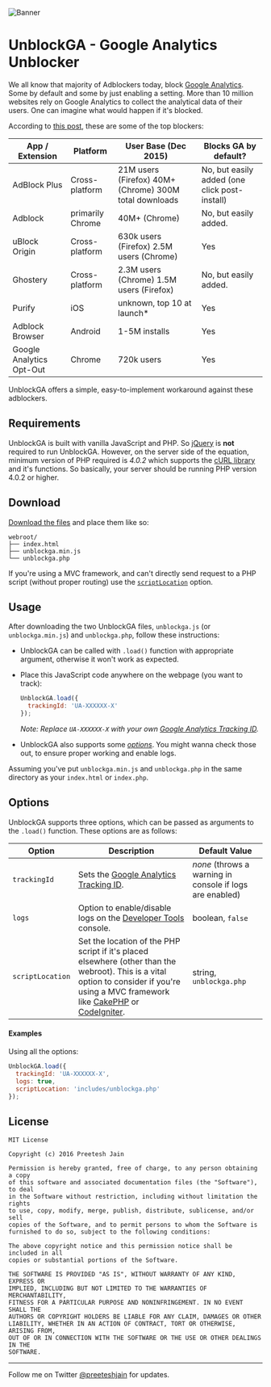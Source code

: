 ![Banner](http://i.imgur.com/Kq06UQI.png)

# UnblockGA - Google Analytics Unblocker

We all know that majority of Adblockers today, block [Google Analytics](http://analytics.google.com). Some by default and some by just enabling a setting. More than 10 million websites rely on Google Analytics to collect the analytical data of their users. One can imagine what would happen if it's blocked.

According to [this post](https://www.quantable.com/analytics/how-many-users-block-google-analytics), these are some of the top blockers:

| App / Extension | Platform | User Base (Dec 2015) | Blocks GA by default? |
|--------------------------|------------------|------------------------------------------------------|----------------------------------------------|
| AdBlock Plus | Cross-platform | 21M users (Firefox) 40M+ (Chrome) 300M total downloads | No, but easily added (one click post-install) |
| Adblock | primarily Chrome | 40M+ (Chrome) | No, but easily added. |
|  uBlock Origin | Cross-platform | 630k users (Firefox) 2.5M users (Chrome) | Yes |
| Ghostery | Cross-platform | 2.3M users (Chrome) 1.5M users (Firefox) | No, but easily added. |
| Purify | iOS | unknown, top 10 at launch* | Yes |
| Adblock Browser | Android | 1-5M installs | Yes |
| Google Analytics Opt-Out | Chrome | 720k users | Yes |

UnblockGA offers a simple, easy-to-implement workaround against these adblockers.

## Requirements<a name="requirements"></a>

UnblockGA is built with vanilla JavaScript and PHP. So [jQuery](http://jquery.com) is **not** required to run UnblockGA. However, on the server side of the equation, minimum version of PHP required is *4.0.2* which supports the [cURL library](https://curl.haxx.se) and it's functions. So basically, your server should be running PHP version 4.0.2 or higher.

## Download<a name="download"></a>

[Download the files](https://github.com/preeteshjain/UnblockGA/archive/v1.0.0.zip) and place them like so:

```
webroot/
├── index.html
├── unblockga.min.js
└── unblockga.php
```

If you're using a MVC framework, and can't directly send request to a PHP script (without proper routing) use the [`scriptLocation`](#scriptLocation) option.

## Usage<a name="usage"></a>

After downloading the two UnblockGA files, `unblockga.js` (or `unblockga.min.js`) and `unblockga.php`, follow these instructions:

- UnblockGA can be called with `.load()` function with appropriate argument, otherwise it won't work as expected.

- Place this JavaScript code anywhere on the webpage (you want to track):
   ```javascript
   UnblockGA.load({
     trackingId: 'UA-XXXXXX-X'
   }); 
   ```
   *Note: Replace `UA-XXXXXX-X` with your own [Google Analytics Tracking ID](https://support.google.com/analytics/answer/1032385?hl=en).*

- UnblockGA also supports some [*options*](#options). You might wanna check those out, to ensure proper working and enable logs.

Assuming you've put `unblockga.min.js` and `unblockga.php` in the same directory as your `index.html` or `index.php`.

## Options<a name="options"></a>

UnblockGA supports three options, which can be passed as arguments to the `.load()` function. These options are as follows:

| Option | Description | Default Value |
|------------------|--------------------------------------------------------------------------------------------------------------------------------------------------------------------------------------------------------------------------------------------|----------------------------------------------------------|
| `trackingId` | Sets the [Google Analytics Tracking ID](https://support.google.com/analytics/answer/1032385?hl=en). | *none* (throws a warning in console if logs are enabled) |
| `logs` | Option to enable/disable logs on the [Developer Tools](http://developer.chrome.com/devtools) console. | boolean, `false` |
| `scriptLocation`<a name="scriptLocation"></a> | Set the location of the PHP script if it's placed elsewhere (other than the webroot). This is a vital option to consider if you're using a MVC framework like [CakePHP](http://cakephp.org) or [CodeIgniter](https://www.codeigniter.com). | string, `unblockga.php` |

#### Examples

Using all the options:
```javascript
UnblockGA.load({
  trackingId: 'UA-XXXXXX-X',
  logs: true,
  scriptLocation: 'includes/unblockga.php'
}); 
```

## License<a name="license"></a>

```
MIT License

Copyright (c) 2016 Preetesh Jain

Permission is hereby granted, free of charge, to any person obtaining a copy
of this software and associated documentation files (the "Software"), to deal
in the Software without restriction, including without limitation the rights
to use, copy, modify, merge, publish, distribute, sublicense, and/or sell
copies of the Software, and to permit persons to whom the Software is
furnished to do so, subject to the following conditions:

The above copyright notice and this permission notice shall be included in all
copies or substantial portions of the Software.

THE SOFTWARE IS PROVIDED "AS IS", WITHOUT WARRANTY OF ANY KIND, EXPRESS OR
IMPLIED, INCLUDING BUT NOT LIMITED TO THE WARRANTIES OF MERCHANTABILITY,
FITNESS FOR A PARTICULAR PURPOSE AND NONINFRINGEMENT. IN NO EVENT SHALL THE
AUTHORS OR COPYRIGHT HOLDERS BE LIABLE FOR ANY CLAIM, DAMAGES OR OTHER
LIABILITY, WHETHER IN AN ACTION OF CONTRACT, TORT OR OTHERWISE, ARISING FROM,
OUT OF OR IN CONNECTION WITH THE SOFTWARE OR THE USE OR OTHER DEALINGS IN THE
SOFTWARE.
```

***

Follow me on Twitter [@preeteshjain](http://twitter.com/preeteshjain) for updates.
